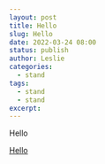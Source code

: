 ```yaml
---
layout: post
title: Hello
slug: Hello
date: 2022-03-24 08:00
status: publish
author: Leslie
categories: 
  - stand 
tags:
  - stand 
  - stand 
excerpt: 
---
```


Hello 

[Hello](https://github.com/Salomens/Blog-With-GitHub-Boilerplate/issues/1)

